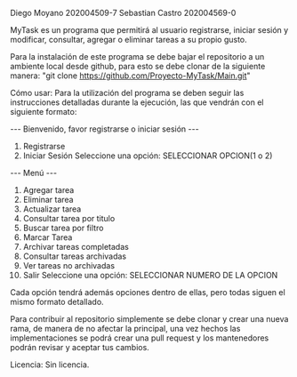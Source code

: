 Diego Moyano 202004509-7
Sebastian Castro 202004569-0

MyTask es un programa que permitirá al usuario registrarse, iniciar sesión y modificar, consultar, agregar o eliminar tareas a su propio gusto.

Para la instalación de este programa se debe bajar el repositorio a un ambiente local desde github, para esto se debe clonar de la siguiente manera: "git clone https://github.com/Proyecto-MyTask/Main.git"

Cómo usar: Para la utilización del programa se deben seguir las instrucciones detalladas durante la ejecución, las que vendrán con el siguiente formato:

--- Bienvenido, favor registrarse o iniciar sesión ---
1. Registrarse
2. Iniciar Sesión
Seleccione una opción: SELECCIONAR OPCION(1 o 2)

--- Menú ---
1. Agregar tarea
2. Eliminar tarea
3. Actualizar tarea
4. Consultar tarea por titulo
5. Buscar tarea por filtro
6. Marcar Tarea 
7. Archivar tareas completadas
8. Consultar tareas archivadas
9. Ver tareas no archivadas
10. Salir
Seleccione una opción: SELECCIONAR NUMERO DE LA OPCION

Cada opción tendrá además opciones dentro de ellas, pero todas siguen el mismo formato detallado.

Para contribuir al repositorio simplemente se debe clonar y crear una nueva rama, de manera de no afectar la principal, una vez hechos las implementaciones se podrá crear una pull request y los mantenedores podrán revisar y aceptar tus cambios.

Licencia: Sin licencia.
